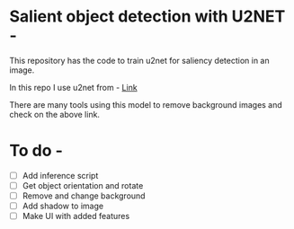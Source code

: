 # Salient object detection with U2NET - 

This repository has the code to train u2net for saliency detection in an image. 

In this repo I use u2net from -
[Link](https://github.com/xuebinqin/U-2-Net)

There are many tools using this model to remove background images and check on the above link. 





# To do -

- [ ] Add inference script
- [ ] Get object orientation and rotate
- [ ] Remove and change background
- [ ] Add shadow to image 
- [ ] Make UI with added features